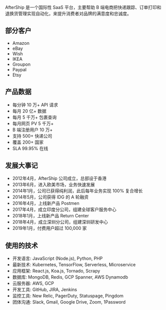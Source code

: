
AfterShip 是一个国际性 SaaS 平台，主要帮助 B 端电商把快递跟踪、订单打印和退换货管理实现自动化，来提升消费者对品牌的满意度和忠诚度。

## 部分客户

* Amazon
* eBay
* Wish
* IKEA
* Groupon
* Paypal
* Etsy 

## 产品数据

* 每分钟 10 万+ API 请求
* 每月 20 亿+ 数据
* 每月 5 千万+ 包裹查询
* 每月网页 PV 5 千万+
* B 端注册用户 10 万+ 
* 支持 500+ 快递公司
* 覆盖 200+ 国家
* SLA 99.95% 在线

## 发展大事记

* 2012年4月，AfterShip 公司成立，总部设于香港
* 2013年6月，进入欧美市场，业务快速发展
* 2014年1月，公司已获得纯利润，此后每年业务实现 100% 复合增长
* 2014年5月，公司获得 IDG 的 A 轮融资
* 2016年4月，上线新产品 Postmen
* 2017年4月，成立印度分公司，组建全球客户服务中心
* 2018年1月，上线新产品 Return Center
* 2018年4月，成立深圳分公司，组建深圳研发中心
* 2019年1月，付费用户超过 100,000 家

## 使用的技术 

* 开发语言: JavaScript (Node.js), Python, PHP
* 最新技术: Kubernetes, TensorFlow, Serverless, Microservice
* 应用框架: React.js, Koa.js, Tornado, Scrapy
* 数据库:   MongoDB, Redis, GCP Spanner, AWS Dynamodb
* 云服务器: AWS, GCP
* 开发工具: GitHub, JIRA, Jenkins 
* 监控工具: New Relic, PagerDuty, Statuspage, Pingdom
* 团体沟通: Slack, Gmail, Google Drive, Zoom, 1Password